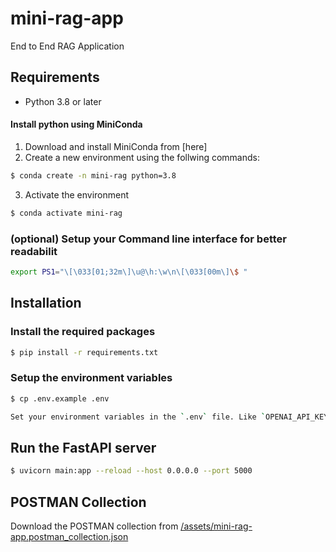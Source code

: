# mini-rag-app
End to End RAG Application

## Requirements
- Python 3.8 or later 

#### Install python using MiniConda

1) Download and install MiniConda from [here]
2) Create a new environment using the follwing commands:
```bash
$ conda create -n mini-rag python=3.8
```
3) Activate the environment 
```bash 
$ conda activate mini-rag
```

### (optional) Setup your Command line interface for better readabilit

```bash
export PS1="\[\033[01;32m\]\u@\h:\w\n\[\033[00m\]\$ "
```


## Installation



### Install the required packages

```bash
$ pip install -r requirements.txt
```

### Setup the environment variables

```bash
$ cp .env.example .env

Set your environment variables in the `.env` file. Like `OPENAI_API_KEY` value.
```
## Run the FastAPI server 
```bash
$ uvicorn main:app --reload --host 0.0.0.0 --port 5000
```

## POSTMAN Collection

Download the POSTMAN collection from [/assets/mini-rag-app.postman_collection.json](/assets/mini-rag-app.postman_collection.json)